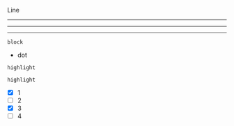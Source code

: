 Line



--- 

--- 

--- 



```
block
```

* dot


`highlight`


`highlight`


- [x] 1
- [ ] 2
- [x] 3
- [ ] 4
